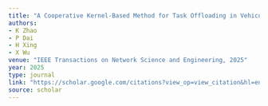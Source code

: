 ```yaml
---
title: "A Cooperative Kernel-Based Method for Task Offloading in Vehicular Edge Computing"
authors:
- K Zhao
- P Dai
- H Xing
- X Wu
venue: "IEEE Transactions on Network Science and Engineering, 2025"
year: 2025
type: journal
link: "https://scholar.google.com/citations?view_op=view_citation&hl=en&user=xtXbq_AAAAAJ&pagesize=100&citation_for_view=xtXbq_AAAAAJ:RYcK_YlVTxYC"
source: scholar
---
```

